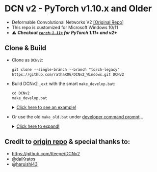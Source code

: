 # DCN v2 - PyTorch v1.10.x and Older

* Deformable Convolutional Networks V2 [[Original Repo]](https://github.com/CharlesShang/DCNv2)
* This repo is customized for Microsoft Windows 10/11
* ⚠️ ***Checkout [`torch-1.11+`](https://github.com/rathaROG/DCNv2_Windows/tree/torch-1.11+) for PyTorch 1.11+ and v2+***

## Clone & Build

* Clone as `DCNv2`: 
    ```
    git clone --single-branch --branch "torch-legacy" https://github.com/rathaROG/DCNv2_Windows.git DCNv2
    ```

* Build DCNv2 `_ext` with the smart `make_develop.bat`:
    ```
    cd DCNv2
    make_develop.bat
    ```
    <details><summary><ins>Click here to see an example!</ins></summary>

    <img src="https://raw.githubusercontent.com/rathaROG/screenshot/master/DCNv2_Windows/new_finish.png"/>
    <img src="https://raw.githubusercontent.com/rathaROG/screenshot/master/DCNv2_Windows/new_start.png"/>

    </details>

* Or use the old `make_old.bat` under [developer command prompt](https://learn.microsoft.com/en-us/cpp/build/building-on-the-command-line?view=msvc-160#developer_command_prompt_shortcuts)...

    <details><summary><ins>Click here to expand!</ins></summary>

    If you don't want to use [developer command prompt](https://learn.microsoft.com/en-us/cpp/build/building-on-the-command-line?view=msvc-160#developer_command_prompt_shortcuts), simply set `cl.exe` path in your system path variable; for example, MS VS2019 Enterprise:
    ```
    C:\Program Files (x86)\Microsoft Visual Studio\2019\Enterprise\VC\Tools\MSVC\14.xx.xxxxx\bin\Hostx64\x64\
    ```
    Build DCNv2 `_ext`:
    ```
    cd DCNv2
    make_old.bat
    ```
    </details>

## Credit to [origin repo](https://github.com/CharlesShang/DCNv2) & special thanks to:

- https://github.com/tteepe/DCNv2
- @[daiKratos](https://github.com/daiKratos)
- @[haruishi43](https://github.com/haruishi43)
